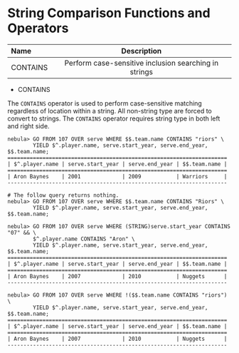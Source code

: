 # String Comparison Functions and Operators

| Name     | Description          |
|:-----    | :------------------: |
| CONTAINS | Perform case-sensitive inclusion searching in strings |

* CONTAINS

The `CONTAINS` operator is used to perform case-sensitive matching regardless of location within a string. All non-string type are forced to convert to strings. The `CONTAINS` operator requires string type in both left and right side.

```ngql
nebula> GO FROM 107 OVER serve WHERE $$.team.name CONTAINS "riors" \
        YIELD $^.player.name, serve.start_year, serve.end_year, $$.team.name;
=====================================================================
| $^.player.name | serve.start_year | serve.end_year | $$.team.name |
=====================================================================
| Aron Baynes    | 2001             | 2009           | Warriors     |
---------------------------------------------------------------------

# The follow query returns nothing.
nebula> GO FROM 107 OVER serve WHERE $$.team.name CONTAINS "Riors" \
        YIELD $^.player.name, serve.start_year, serve.end_year, $$.team.name;
```

```ngql
nebula> GO FROM 107 OVER serve WHERE (STRING)serve.start_year CONTAINS "07" && \
        $^.player.name CONTAINS "Aron" \
        YIELD $^.player.name, serve.start_year, serve.end_year, $$.team.name;
=====================================================================
| $^.player.name | serve.start_year | serve.end_year | $$.team.name |
=====================================================================
| Aron Baynes    | 2007             | 2010           | Nuggets      |
---------------------------------------------------------------------
```

```ngql
nebula> GO FROM 107 OVER serve WHERE !($$.team.name CONTAINS "riors") \
        YIELD $^.player.name, serve.start_year, serve.end_year, $$.team.name;
=====================================================================
| $^.player.name | serve.start_year | serve.end_year | $$.team.name |
=====================================================================
| Aron Baynes    | 2007             | 2010           | Nuggets      |
---------------------------------------------------------------------
```
